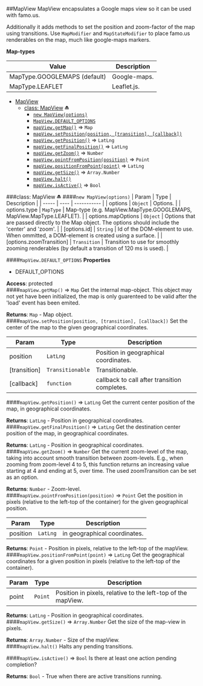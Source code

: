 <a name="module_MapView"></a>
##MapView
MapView encapsulates a Google maps view so it can be used with famo.us.

Additionally it adds methods to set the position and zoom-factor of the map using transitions.
Use `MapModifier` and `MapStateModifier` to place famo.us renderables on the map, much like google-maps markers.

**Map-types**

|Value|Description|
|---|---|
|MapType.GOOGLEMAPS (default)|Google-maps.|
|MapType.LEAFLET|Leaflet.js.|


* [MapView](#module_MapView)
  * [class: MapView](#exp_module_MapView^MapView) ⏏
    * [`new MapView(options)`](#new_module_MapView^MapView_new)
    * [`MapView.DEFAULT_OPTIONS`](#module_MapView^MapView.DEFAULT_OPTIONS)
    * [`mapView.getMap()`](#module_MapView^MapView#getMap) ⇒ `Map`
    * [`mapView.setPosition(position, [transition], [callback])`](#module_MapView^MapView#setPosition)
    * [`mapView.getPosition()`](#module_MapView^MapView#getPosition) ⇒ `LatLng`
    * [`mapView.getFinalPosition()`](#module_MapView^MapView#getFinalPosition) ⇒ `LatLng`
    * [`mapView.getZoom()`](#module_MapView^MapView#getZoom) ⇒ `Number`
    * [`mapView.pointFromPosition(position)`](#module_MapView^MapView#pointFromPosition) ⇒ `Point`
    * [`mapView.positionFromPoint(point)`](#module_MapView^MapView#positionFromPoint) ⇒ `LatLng`
    * [`mapView.getSize()`](#module_MapView^MapView#getSize) ⇒ `Array.Number`
    * [`mapView.halt()`](#module_MapView^MapView#halt)
    * [`mapView.isActive()`](#module_MapView^MapView#isActive) ⇒ `Bool`

<a name="exp_module_MapView^MapView"></a>
###class: MapView ⏏
<a name="new_module_MapView^MapView_new"></a>
####`new MapView(options)`
| Param | Type | Description |
| ----- | ---- | ----------- |
| options | `Object` | Options. |
| options.type | `MapType` | Map-type (e.g. MapView.MapType.GOOGLEMAPS, MapView.MapType.LEAFLET). |
| options.mapOptions | `Object` | Options that are passed directly to the Map object. The options should include the 'center' and 'zoom'. |
| \[options.id\] | `String` | Id of the DOM-element to use. When ommitted, a DOM-element is created using a surface. |
| \[options.zoomTransition\] | `Transition` | Transition to use for smoothly zooming renderables (by default a transition of 120 ms is used). |

<a name="module_MapView^MapView.DEFAULT_OPTIONS"></a>
####`MapView.DEFAULT_OPTIONS`
**Properties**

- DEFAULT_OPTIONS   

**Access**: protected  
<a name="module_MapView^MapView#getMap"></a>
####`mapView.getMap()` ⇒ `Map`
Get the internal map-object. This object may not yet have been initialized, the map is only
guarenteed to be valid after the 'load' event has been emited.

**Returns**: `Map` - Map object.  
<a name="module_MapView^MapView#setPosition"></a>
####`mapView.setPosition(position, [transition], [callback])`
Set the center of the map to the given geographical coordinates.

| Param | Type | Description |
| ----- | ---- | ----------- |
| position | `LatLng` | Position in geographical coordinates. |
| \[transition\] | `Transitionable` | Transitionable. |
| \[callback\] | `function` | callback to call after transition completes. |

<a name="module_MapView^MapView#getPosition"></a>
####`mapView.getPosition()` ⇒ `LatLng`
Get the current center position of the map, in geographical coordinates.

**Returns**: `LatLng` - Position in geographical coordinates.  
<a name="module_MapView^MapView#getFinalPosition"></a>
####`mapView.getFinalPosition()` ⇒ `LatLng`
Get the destination center position of the map, in geographical coordinates.

**Returns**: `LatLng` - Position in geographical coordinates.  
<a name="module_MapView^MapView#getZoom"></a>
####`mapView.getZoom()` ⇒ `Number`
Get the current zoom-level of the map, taking into account smooth transition between zoom-levels.
E.g., when zooming from zoom-level 4 to 5, this function returns an increasing value starting at 4 and ending
at 5, over time. The used zoomTransition can be set as an option.

**Returns**: `Number` - Zoom-level.  
<a name="module_MapView^MapView#pointFromPosition"></a>
####`mapView.pointFromPosition(position)` ⇒ `Point`
Get the position in pixels (relative to the left-top of the container) for the given geographical position.

| Param | Type | Description |
| ----- | ---- | ----------- |
| position | `LatLng` | in geographical coordinates. |

**Returns**: `Point` - Position in pixels, relative to the left-top of the mapView.  
<a name="module_MapView^MapView#positionFromPoint"></a>
####`mapView.positionFromPoint(point)` ⇒ `LatLng`
Get the geographical coordinates for a given position in pixels (relative to the left-top of the container).

| Param | Type | Description |
| ----- | ---- | ----------- |
| point | `Point` | Position in pixels, relative to the left-top of the mapView. |

**Returns**: `LatLng` - Position in geographical coordinates.  
<a name="module_MapView^MapView#getSize"></a>
####`mapView.getSize()` ⇒ `Array.Number`
Get the size of the map-view in pixels.

**Returns**: `Array.Number` - Size of the mapView.  
<a name="module_MapView^MapView#halt"></a>
####`mapView.halt()`
Halts any pending transitions.

<a name="module_MapView^MapView#isActive"></a>
####`mapView.isActive()` ⇒ `Bool`
Is there at least one action pending completion?

**Returns**: `Bool` - True when there are active transitions running.  

